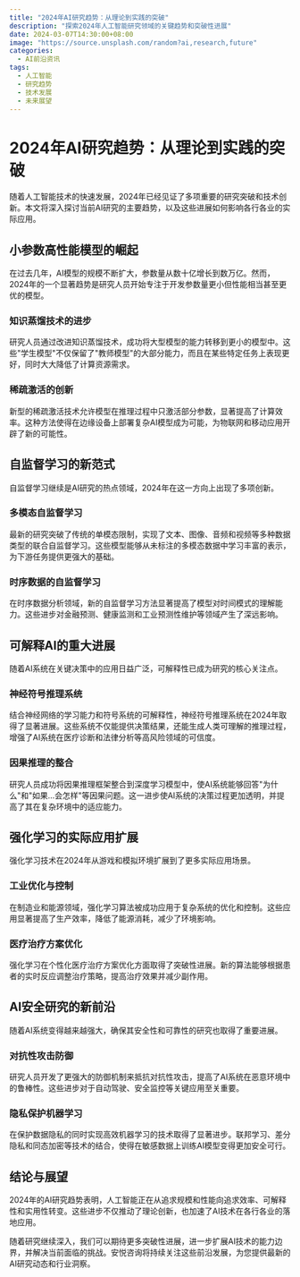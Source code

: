 ```yaml
---
title: "2024年AI研究趋势：从理论到实践的突破"
description: "探索2024年人工智能研究领域的关键趋势和突破性进展"
date: 2024-03-07T14:30:00+08:00
image: "https://source.unsplash.com/random?ai,research,future"
categories:
  - AI前沿资讯
tags:
  - 人工智能
  - 研究趋势
  - 技术发展
  - 未来展望
---
```


# 2024年AI研究趋势：从理论到实践的突破

随着人工智能技术的快速发展，2024年已经见证了多项重要的研究突破和技术创新。本文将深入探讨当前AI研究的主要趋势，以及这些进展如何影响各行各业的实际应用。

## 小参数高性能模型的崛起

在过去几年，AI模型的规模不断扩大，参数量从数十亿增长到数万亿。然而，2024年的一个显著趋势是研究人员开始专注于开发参数量更小但性能相当甚至更优的模型。

### 知识蒸馏技术的进步

研究人员通过改进知识蒸馏技术，成功将大型模型的能力转移到更小的模型中。这些"学生模型"不仅保留了"教师模型"的大部分能力，而且在某些特定任务上表现更好，同时大大降低了计算资源需求。

### 稀疏激活的创新

新型的稀疏激活技术允许模型在推理过程中只激活部分参数，显著提高了计算效率。这种方法使得在边缘设备上部署复杂AI模型成为可能，为物联网和移动应用开辟了新的可能性。

## 自监督学习的新范式

自监督学习继续是AI研究的热点领域，2024年在这一方向上出现了多项创新。

### 多模态自监督学习

最新的研究突破了传统的单模态限制，实现了文本、图像、音频和视频等多种数据类型的联合自监督学习。这些模型能够从未标注的多模态数据中学习丰富的表示，为下游任务提供更强大的基础。

### 时序数据的自监督学习

在时序数据分析领域，新的自监督学习方法显著提高了模型对时间模式的理解能力。这些进步对金融预测、健康监测和工业预测性维护等领域产生了深远影响。

## 可解释AI的重大进展

随着AI系统在关键决策中的应用日益广泛，可解释性已成为研究的核心关注点。

### 神经符号推理系统

结合神经网络的学习能力和符号系统的可解释性，神经符号推理系统在2024年取得了显著进展。这些系统不仅能提供决策结果，还能生成人类可理解的推理过程，增强了AI系统在医疗诊断和法律分析等高风险领域的可信度。

### 因果推理的整合

研究人员成功将因果推理框架整合到深度学习模型中，使AI系统能够回答"为什么"和"如果...会怎样"等因果问题。这一进步使AI系统的决策过程更加透明，并提高了其在复杂环境中的适应能力。

## 强化学习的实际应用扩展

强化学习技术在2024年从游戏和模拟环境扩展到了更多实际应用场景。

### 工业优化与控制

在制造业和能源领域，强化学习算法被成功应用于复杂系统的优化和控制。这些应用显著提高了生产效率，降低了能源消耗，减少了环境影响。

### 医疗治疗方案优化

强化学习在个性化医疗治疗方案优化方面取得了突破性进展。新的算法能够根据患者的实时反应调整治疗策略，提高治疗效果并减少副作用。

## AI安全研究的新前沿

随着AI系统变得越来越强大，确保其安全性和可靠性的研究也取得了重要进展。

### 对抗性攻击防御

研究人员开发了更强大的防御机制来抵抗对抗性攻击，提高了AI系统在恶意环境中的鲁棒性。这些进步对于自动驾驶、安全监控等关键应用至关重要。

### 隐私保护机器学习

在保护数据隐私的同时实现高效机器学习的技术取得了显著进步。联邦学习、差分隐私和同态加密等技术的结合，使得在敏感数据上训练AI模型变得更加安全可行。

## 结论与展望

2024年的AI研究趋势表明，人工智能正在从追求规模和性能向追求效率、可解释性和实用性转变。这些进步不仅推动了理论创新，也加速了AI技术在各行各业的落地应用。

随着研究继续深入，我们可以期待更多突破性进展，进一步扩展AI技术的能力边界，并解决当前面临的挑战。安悦咨询将持续关注这些前沿发展，为您提供最新的AI研究动态和行业洞察。 